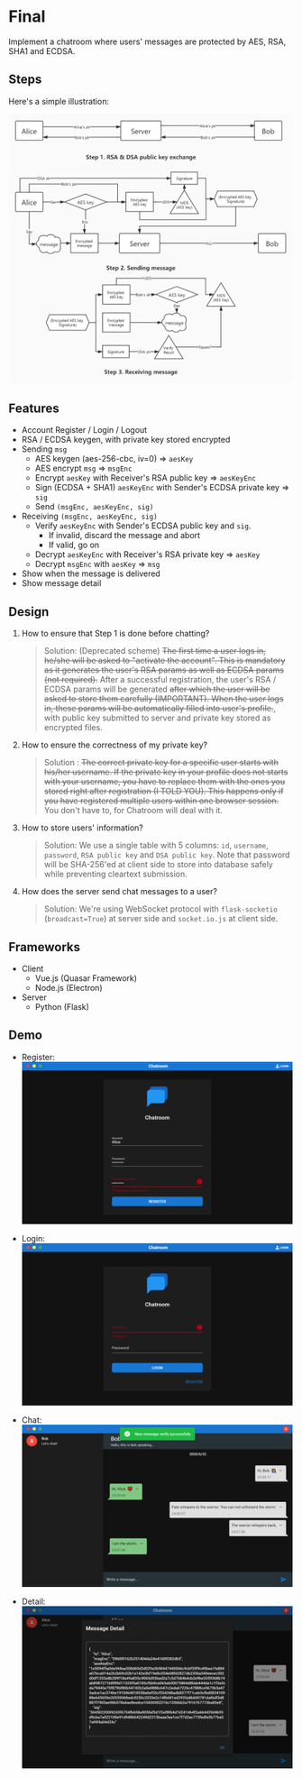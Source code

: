 # Final

Implement a chatroom where users' messages are protected by AES, RSA, SHA1 and ECDSA.

## Steps

Here's a simple illustration:

![Steps.jpg](img/Steps.jpg)

## Features

- Account Register / Login / Logout
- RSA / ECDSA keygen, with private key stored encrypted
- Sending `msg`
  - AES keygen (aes-256-cbc, iv=0) => `aesKey`
  - AES encrypt `msg` => `msgEnc`
  - Encrypt `aesKey` with Receiver's RSA public key => `aesKeyEnc`
  - Sign (ECDSA + SHA1) `aesKeyEnc` with Sender's ECDSA private key => `sig`
  - Send `(msgEnc, aesKeyEnc, sig)`
- Receiving `(msgEnc, aesKeyEnc, sig)`
  - Verify `aesKeyEnc` with Sender's ECDSA public key and `sig`.
    - If invalid, discard the message and abort
    - If valid, go on
  - Decrypt `aesKeyEnc` with Receiver's RSA private key => `aesKey`
  - Decrypt `msgEnc` with `aesKey` => `msg`
- Show when the message is delivered
- Show message detail

## Design

1. How to ensure that Step 1 is done before chatting?

   > Solution:
   > (Deprecated scheme) <del>The first time a user logs in, he/she will be asked to "activate the account". This is mandatory as it generates the user's RSA params as well as ECDSA params (not required).</del>
   > After a successful registration, the user's RSA / ECDSA params will be generated <del>after which the user will be asked to store them carefully (IMPORTANT). When the user logs in, these params will be automatically filled into user's profile.</del>, with public key submitted to server and private key stored as encrypted files.

2. How to ensure the correctness of my private key?

   > Solution :
   > <del>The correct private key for a specific user starts with his/her username. If the private key in your profile does not starts with your username, you have to replace them with the ones you stored right after registration (I TOLD YOU). This happens only if you have registered multiple users within one browser session.</del> You don't have to, for Chatroom will deal with it.

3. How to store users' information?

   > Solution:
   > We use a single table with 5 columns: `id`, `username`, `password`, `RSA public key` and `DSA public key`. Note that password will be SHA-256'ed at client side to store into database safely while preventing cleartext submission.

4. How does the server send chat messages to a user?
   > Solution:
   > We're using WebSocket protocol with `flask-socketio` (`broadcast=True`) at server side and `socket.io.js` at client side.

## Frameworks

- Client
  - Vue.js (Quasar Framework)
  - Node.js (Electron)
- Server
  - Python (Flask)

## Demo

- Register:
  ![Register.png](img/Register.png)

- Login:
  ![Login.png](img/Login.png)

- Chat:
  ![Chat.png](img/Chat.png)

- Detail:
  ![Detail.png](img/Detail.png)
